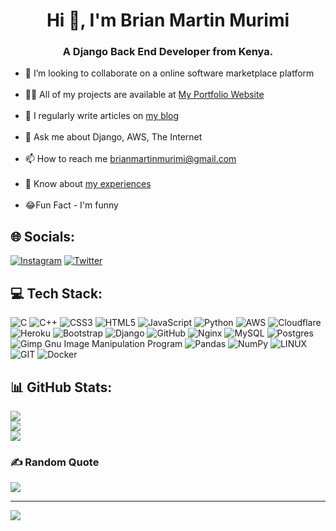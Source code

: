 <h1 align="center">Hi 👋, I'm Brian Martin Murimi</h1>
<h3 align="center">A Django Back End Developer from Kenya.</h3>

- 👯 I’m looking to collaborate on a online software marketplace platform<br><br>
- 👨‍💻 All of my projects are available at [My Portfolio Website](https://brianmurimi.com/projects/)<br><br>
- 📝 I regularly write articles on [my blog](https://robotsaint.com/blog/)<br><br>
- 💬 Ask me about Django, AWS, The Internet<br><br>
- 📫 How to reach me brianmartinmurimi@gmail.com<br><br>
- 📄 Know about [my experiences ](https://robotsaint.com/about)<br><br>
- 😂Fun Fact - I'm funny


## 🌐 Socials:
[![Instagram](https://img.shields.io/badge/Instagram-%23E4405F.svg?logo=Instagram&logoColor=white)](https://instagram.com/br1anmart1n) [![Twitter](https://img.shields.io/badge/Twitter-%231DA1F2.svg?logo=Twitter&logoColor=white)](https://twitter.com/Br1anMartin) 

## 💻 Tech Stack:
![C](https://img.shields.io/badge/c-%2300599C.svg?style=plastic&logo=c&logoColor=white) ![C++](https://img.shields.io/badge/c++-%2300599C.svg?style=plastic&logo=c%2B%2B&logoColor=white) ![CSS3](https://img.shields.io/badge/css3-%231572B6.svg?style=plastic&logo=css3&logoColor=white) ![HTML5](https://img.shields.io/badge/html5-%23E34F26.svg?style=plastic&logo=html5&logoColor=white) ![JavaScript](https://img.shields.io/badge/javascript-%23323330.svg?style=plastic&logo=javascript&logoColor=%23F7DF1E) ![Python](https://img.shields.io/badge/python-3670A0?style=plastic&logo=python&logoColor=ffdd54) ![AWS](https://img.shields.io/badge/AWS-%23FF9900.svg?style=plastic&logo=amazon-aws&logoColor=white) ![Cloudflare](https://img.shields.io/badge/Cloudflare-F38020?style=plastic&logo=Cloudflare&logoColor=white) ![Heroku](https://img.shields.io/badge/heroku-%23430098.svg?style=plastic&logo=heroku&logoColor=white) ![Bootstrap](https://img.shields.io/badge/bootstrap-%23563D7C.svg?style=plastic&logo=bootstrap&logoColor=white) ![Django](https://img.shields.io/badge/django-%23092E20.svg?style=plastic&logo=django&logoColor=white) ![GitHub](https://img.shields.io/badge/GitHub-%23121011.svg?style=plastic&logo=github&logoColor=white) ![Nginx](https://img.shields.io/badge/nginx-%23009639.svg?style=plastic&logo=nginx&logoColor=white) ![MySQL](https://img.shields.io/badge/mysql-%2300f.svg?style=plastic&logo=mysql&logoColor=white) ![Postgres](https://img.shields.io/badge/postgres-%23316192.svg?style=plastic&logo=postgresql&logoColor=white) ![Gimp Gnu Image Manipulation Program](https://img.shields.io/badge/Gimp-657D8B?style=plastic&logo=gimp&logoColor=FFFFFF) ![Pandas](https://img.shields.io/badge/pandas-%23150458.svg?style=plastic&logo=pandas&logoColor=white) ![NumPy](https://img.shields.io/badge/numpy-%23013243.svg?style=plastic&logo=numpy&logoColor=white) ![LINUX](https://img.shields.io/badge/Linux-FCC624?style=plastic&logo=linux&logoColor=black) ![GIT](https://img.shields.io/badge/Git-fc6d26?style=plastic&logo=git&logoColor=white) ![Docker](https://img.shields.io/badge/docker-%230db7ed.svg?style=plastic&logo=docker&logoColor=white)
## 📊 GitHub Stats:
![](https://github-readme-stats.vercel.app/api?username=S41ntm4rt1n&theme=dark&hide_border=false&include_all_commits=false&count_private=false)<br/>
![](https://github-readme-streak-stats.herokuapp.com/?user=S41ntm4rt1n&theme=dark&hide_border=false)<br/>
![](https://github-readme-stats.vercel.app/api/top-langs/?username=S41ntm4rt1n&theme=dark&hide_border=false&include_all_commits=false&count_private=false&layout=compact)

### ✍️ Random Quote
![](https://quotes-github-readme.vercel.app/api?type=horizontal&theme=radical)

---
[![](https://visitcount.itsvg.in/api?id=S41ntm4rt1n&icon=0&color=0)](https://visitcount.itsvg.in)

<!-- Proudly created with GPRM ( https://gprm.itsvg.in ) -->
